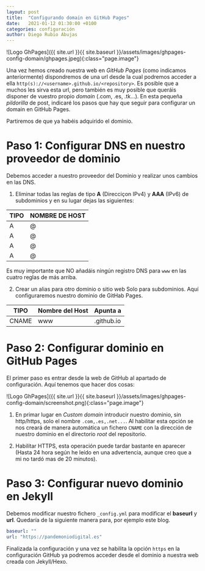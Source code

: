 ```yaml
---
layout: post
title:  "Configurando domain en GitHub Pages"
date:   2021-01-12 01:30:00 +0100
categories: configuración
author: Diego Rubio Abujas
---
```


![Logo GhPages]({{ site.url }}{{ site.baseurl }}/assets/images/ghpages-config-domain/ghpages.jpeg){:class="page.image"}

Una vez hemos creado nuestra web en *GitHub Pages* (como indicamos anteriormente) dispondremos de una url desde la cual podremos acceder a ella `http(s)://<username>.github.io/<repository>`. Es posible que a muchos les sirva esta url, pero también es muy posible que queráis disponer de vuestro propio *domain* (.com, .es, .tk...). En esta pequeña *pildorilla* de post, indicaré los pasos que hay que seguir para configurar un domain en GitHub Pages. 

Partiremos de que ya habéis adquirido el dominio.

# Paso 1: Configurar DNS en nuestro proveedor de dominio
Debemos acceder a nuestro proveedor del Dominio y realizar unos cambios en las DNS.

1) Eliminar todas las reglas de tipo **A** (Direcciçon IPv4) y **AAA** (IPv6) de subdominios y en su lugar dejas las siguientes:

| TIPO | NOMBRE DE HOST |
| --- | --- | 
| A	| @ | 185.199.108.153 |	
| A	| @	| 185.199.109.153 |	
| A	| @	| 185.199.110.153 |	
| A	| @	| 185.199.111.153 |

Es muy importante que NO añadáis ningún registro DNS para `www` en las cuatro reglas de más arriba.

2) Crear un alias para otro dominio o sitio web Solo para subdominios. Aquí configuraremos nuestro dominio de GitHab Pages.

| TIPO | Nombre del Host | Apunta a |
| --- | --- | --- | 
| CNAME | www | <usuario>.github.io |

# Paso 2: Configurar dominio en GitHub Pages
El primer paso es entrar desde la web de GitHub al apartado de configuración. Aquí tenemos que hacer dos cosas:

![Logo GhPages]({{ site.url }}{{ site.baseurl }}/assets/images/ghpages-config-domain/screenshot.png){:class="page.image"}

1. En primar lugar en *Custom domain* introducir nuestro dominio, sin http/https, solo el nombre `.com,.es,.net...`. 
Al habilitar esta opción se nos creará de manera automática un fichero `CNAME` con la dirección de nuestro dominio en el directorio *root* del repositorio.

2. Habilitar HTTPS, esta operación puede tardar bastante en aparecer (Hasta 24 hora según he leído en una advertencia, aunque creo que a mi no tardó mas de 20 minutos).

# Paso 3: Configurar nuevo dominio en Jekyll
Debemos modificar nuestro fichero `_config.yml` para modificar el **baseurl** y **url**. Quedaría de la siguiente manera para, por ejemplo este blog.

```yaml
baseurl: "" 
url: "https://pandemoniodigital.es" 
```

Finalizada la configuración y una vez se habilita la opción `https` en la configuración GitHub ya podremos acceder desde el dominio a nuestra web creada con Jekyll/Hexo.
   

